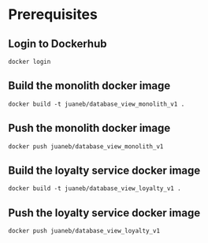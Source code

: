 # Prerequisites

## Login to Dockerhub
```
docker login
```


## Build the monolith docker image

```
docker build -t juaneb/database_view_monolith_v1 .
```
## Push the monolith docker image

```
docker push juaneb/database_view_monolith_v1
```


## Build the loyalty service docker image
```
docker build -t juaneb/database_view_loyalty_v1 .
```


## Push the loyalty service docker image

```
docker push juaneb/database_view_loyalty_v1
```



